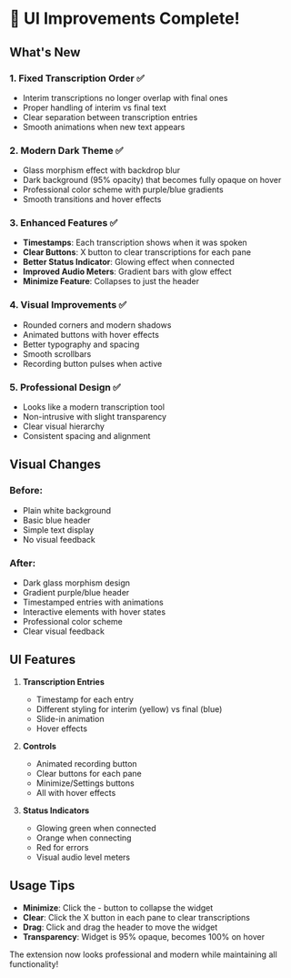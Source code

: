 # 🎨 UI Improvements Complete!

## What's New

### 1. **Fixed Transcription Order** ✅
- Interim transcriptions no longer overlap with final ones
- Proper handling of interim vs final text
- Clear separation between transcription entries
- Smooth animations when new text appears

### 2. **Modern Dark Theme** ✅
- Glass morphism effect with backdrop blur
- Dark background (95% opacity) that becomes fully opaque on hover
- Professional color scheme with purple/blue gradients
- Smooth transitions and hover effects

### 3. **Enhanced Features** ✅
- **Timestamps**: Each transcription shows when it was spoken
- **Clear Buttons**: X button to clear transcriptions for each pane
- **Better Status Indicator**: Glowing effect when connected
- **Improved Audio Meters**: Gradient bars with glow effect
- **Minimize Feature**: Collapses to just the header

### 4. **Visual Improvements** ✅
- Rounded corners and modern shadows
- Animated buttons with hover effects
- Better typography and spacing
- Smooth scrollbars
- Recording button pulses when active

### 5. **Professional Design** ✅
- Looks like a modern transcription tool
- Non-intrusive with slight transparency
- Clear visual hierarchy
- Consistent spacing and alignment

## Visual Changes

### Before:
- Plain white background
- Basic blue header
- Simple text display
- No visual feedback

### After:
- Dark glass morphism design
- Gradient purple/blue header
- Timestamped entries with animations
- Interactive elements with hover states
- Professional color scheme
- Clear visual feedback

## UI Features

1. **Transcription Entries**
   - Timestamp for each entry
   - Different styling for interim (yellow) vs final (blue)
   - Slide-in animation
   - Hover effects

2. **Controls**
   - Animated recording button
   - Clear buttons for each pane
   - Minimize/Settings buttons
   - All with hover effects

3. **Status Indicators**
   - Glowing green when connected
   - Orange when connecting
   - Red for errors
   - Visual audio level meters

## Usage Tips

- **Minimize**: Click the - button to collapse the widget
- **Clear**: Click the X button in each pane to clear transcriptions
- **Drag**: Click and drag the header to move the widget
- **Transparency**: Widget is 95% opaque, becomes 100% on hover

The extension now looks professional and modern while maintaining all functionality!